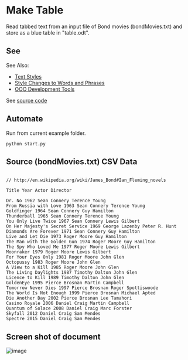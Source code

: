 # Make Table

Read tabbed text from an input file of Bond movies (bondMovies.txt)
and store as a blue table in "table.odt".

## See

See Also:

- [Text Styles]
- [Style Changes to Words and Phrases]
- [OOO Development Tools]

See [source code](./start.py)

## Automate

Run from current example folder.

```shell
python start.py
```

## Source (bondMovies.txt) CSV Data

```csv

// http://en.wikipedia.org/wiki/James_Bond#Ian_Fleming_novels

Title Year Actor Director

Dr. No 1962 Sean Connery Terence Young
From Russia with Love 1963 Sean Connery Terence Young
Goldfinger 1964 Sean Connery Guy Hamilton
Thunderball 1965 Sean Connery Terence Young
You Only Live Twice 1967 Sean Connery Lewis Gilbert
On Her Majesty's Secret Service 1969 George Lazenby Peter R. Hunt
Diamonds Are Forever 1971 Sean Connery Guy Hamilton
Live and Let Die 1973 Roger Moore Guy Hamilton
The Man with the Golden Gun 1974 Roger Moore Guy Hamilton
The Spy Who Loved Me 1977 Roger Moore Lewis Gilbert
Moonraker 1979 Roger Moore Lewis Gilbert
For Your Eyes Only 1981 Roger Moore John Glen
Octopussy 1983 Roger Moore John Glen
A View to a Kill 1985 Roger Moore John Glen
The Living Daylights 1987 Timothy Dalton John Glen
Licence to Kill 1989 Timothy Dalton John Glen
GoldenEye 1995 Pierce Brosnan Martin Campbell
Tomorrow Never Dies 1997 Pierce Brosnan Roger Spottiswoode
The World Is Not Enough 1999 Pierce Brosnan Michael Apted
Die Another Day 2002 Pierce Brosnan Lee Tamahori
Casino Royale 2006 Daniel Craig Martin Campbell
Quantum of Solace 2008 Daniel Craig Marc Forster
Skyfall 2012 Daniel Craig Sam Mendes
Spectre 2015 Daniel Craig Sam Mendes
```

## Screen shot of document

![image](https://user-images.githubusercontent.com/4193389/185208883-2a11e357-dde0-403a-ac08-b5696d51d5a9.png)

[Text Styles]: https://python-ooo-dev-tools.readthedocs.io/en/latest/odev/part2/chapter06.html
[Style Changes to Words and Phrases]: https://python-ooo-dev-tools.readthedocs.io/en/latest/odev/part2/chapter06.html#style-changes-to-words-and-phrases
[OOO Development Tools]: https://python-ooo-dev-tools.readthedocs.io/en/latest/
